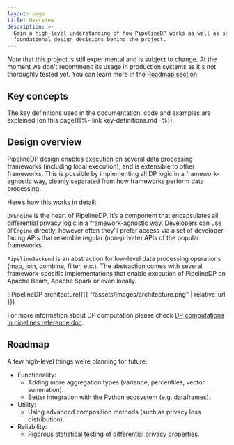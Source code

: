 ```yaml
---
layout: page
title: Overview
description: >-
  Gain a high-level understanding of how PipelineDP works as well as some of the
  foundational design decisions behind the project.
---
```


*Note* that this project is still experimental and is subject to change.
At the moment we don't recommend its usage in production systems as it's not
thoroughly tested yet. You can learn more in the
[Roadmap section](/overview/#roadmap).

## Key concepts
The key definitions used in the documentation, code and examples are explained
[on this page]({%- link key-definitions.md -%}).

## Design overview
PipelineDP design enables execution on several data processing frameworks
(including local execution), and is extensible to other frameworks. This is
possible by implementing all DP logic in a framework-agnostic way, cleanly
separated from how frameworks perform data processing.

Here’s how this works in detail:

`DPEngine` is the heart of PipelineDP. It’s a component that encapsulates all
differential privacy logic in a framework-agnostic way. Developers can use
`DPEngine` directly, however often they’ll prefer access via a set of
developer-facing APIs that resemble regular (non-private) APIs of the  popular
frameworks.

`PipelineBackend` is an abstraction for low-level data processing operations
(map, join, combine, filter, etc.). The abstraction comes with several
framework-specific implementations that enable execution of PipelineDP on
Apache Beam, Apache Spark or even locally.

![PipelineDP architecture]({{ "/assets/images/architecture.png" | relative_url }})

For more information about DP computation please check [DP computations in pipelines reference doc](https://github.com/google/differential-privacy/blob/main/common_docs/Differential_Privacy_Computations_In_Data_Pipelines.pdf).

## Roadmap
A few high-level things we’re planning for future:

* Functionality:
  * Adding more aggregation types (variance, percentiles, vector summation).
  * Better integration with the Python ecosystem (e.g. dataframes).
* Utility:
  * Using advanced composition methods (such as privacy loss distribution).
* Reliability:
  * Rigorous statistical testing of differential privacy properties.
